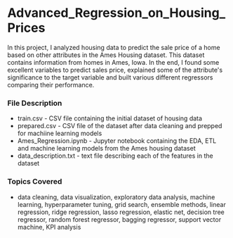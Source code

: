 # Advanced_Regression_on_Housing_Prices

In this project, I analyzed housing data to predict the sale price of a home based on other attributes in the Ames Housing dataset. This dataset contains information from homes in Ames, Iowa. In the end, I found some excellent variables to predict sales price, explained some of the attribute's significance to the target variable and built various different regressors comparing their performance.

### File Description 

- train.csv - CSV file containing the initial dataset of housing data 
- prepared.csv - CSV file of the dataset after data cleaning and prepped for machiine learning models
- Ames_Regression.ipynb - Jupyter notebook containing the EDA, ETL and machine learning models from the Ames housing dataset  
- data_description.txt - text file describing each of the features in the dataset


### Topics Covered 

- data cleaning, data visualization, exploratory data analysis, machine learning, hyperparameter tuning, grid search, ensemble methods, linear regression, ridge regression, lasso regression, elastic net, decision tree regressor, random forest regressor, bagging regressor, support vector machine, KPI analysis 

